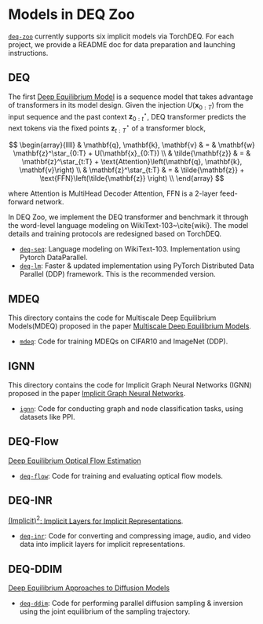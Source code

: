 # Models in DEQ Zoo

[`deq-zoo`](https://github.com/locuslab/torchdeq/tree/main/deq-zoo) currently supports six implicit models via TorchDEQ. For each project, we provide a README doc for data preparation and launching instructions.

## DEQ

The first [Deep Equilibrium Model](https://arxiv.org/abs/1909.01377) is a sequence model that takes advantage of transformers in its model design. Given the injection $U(\mathbf{x}_{0:T})$ from the input sequence and the past context $\mathbf{z}^\star_{0:t}$, DEQ transformer predicts the next tokens via the fixed points $\mathbf{z}^\star_{t:T}$ of a transformer block,

$$
\begin{array}{llll}
& \mathbf{q}, \mathbf{k}, \mathbf{v} & = & \mathbf{w} \mathbf{z}^\star_{0:T} + U(\mathbf{x}_{0:T}) \\
& \tilde{\mathbf{z}}       & = & \mathbf{z}^\star_{t:T} + \text{Attention}\left(\mathbf{q}, \mathbf{k}, \mathbf{v}\right)   \\ 
& \mathbf{z}^\star_{t:T}     & = & \tilde{\mathbf{z}}   + \text{FFN}\left(\tilde{\mathbf{z}} \right)  \\
\end{array} 
$$

where Attention is MultiHead Decoder Attention, FFN is a 2-layer feed-forward network.

In DEQ Zoo, we implement the DEQ transformer and benchmark it through the word-level language modeling on WikiText-103~\cite{wiki}. The model details and training protocols are redesigned based on TorchDEQ.

- [`deq-seq`](https://github.com/locuslab/torchdeq/tree/main/deq-zoo/deq-seq): Language modeling on WikiText-103. Implementation using Pytorch DataParallel.
- [`deq-lm`]((https://github.com/locuslab/torchdeq/tree/main/deq-zoo/deq-seq)): Faster & updated implementation using PyTorch Distributed Data Parallel (DDP) framework. This is the recommended version.

## MDEQ

This directory contains the code for Multiscale Deep Equilibrium Models(MDEQ) proposed in the paper [Multiscale Deep Equilibrium Models](https://arxiv.org/abs/2006.08656). 

- [`mdeq`](https://github.com/locuslab/torchdeq/tree/main/deq-zoo/mdeq): Code for training MDEQs on CIFAR10 and ImageNet (DDP).

## IGNN

This directory contains the code for Implicit Graph Neural Networks (IGNN) proposed in the paper [Implicit Graph Neural Networks](https://proceedings.neurips.cc/paper/2020/file/8b5c8441a8ff8e151b191c53c1842a38-Paper.pdf).

- [`ignn`](https://github.com/locuslab/torchdeq/tree/main/deq-zoo/ignn): Code for conducting graph and node classification tasks, using datasets like PPI.

## DEQ-Flow

[Deep Equilibrium Optical Flow Estimation](https://arxiv.org/abs/2204.08442)

- [`deq-flow`](https://github.com/locuslab/torchdeq/tree/main/deq-zoo/deq-flow): Code for training and evaluating optical flow models.

## DEQ-INR

[$(\text{Implicit})^2$: Implicit Layers for Implicit Representations](https://openreview.net/forum?id=AcoMwAU5c0s).

- [`deq-inr`](https://github.com/locuslab/torchdeq/tree/main/deq-zoo/mdeq): Code for converting and compressing image, audio, and video data into implicit layers for implicit representations.

## DEQ-DDIM 

[Deep Equilibrium Approaches to Diffusion Models](https://arxiv.org/abs/2210.12867)

- [`deq-ddim`](https://github.com/locuslab/torchdeq/tree/main/deq-zoo/deq-ddim): Code for performing parallel diffusion sampling & inversion using the joint equilibrium of the sampling trajectory.
